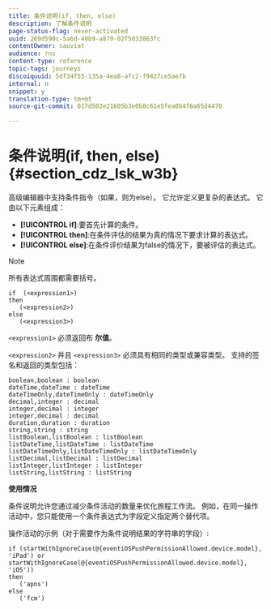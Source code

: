 ```yaml
---
title: 条件说明(if, then, else)
description: 了解条件说明
page-status-flag: never-activated
uuid: 269d590c-5a6d-40b9-a879-02f5033863fc
contentOwner: sauviat
audience: rns
content-type: reference
topic-tags: journeys
discoiquuid: 5df34f55-135a-4ea8-afc2-f9427ce5ae7b
internal: n
snippet: y
translation-type: tm+mt
source-git-commit: 017d502e21605b3e0b8c61e5fea0b4f6a65d4470

---
```



# 条件说明(if, then, else) {#section_cdz_lsk_w3b}

高级编辑器中支持条件指令（如果，则为else）。 它允许定义更复杂的表达式。 它由以下元素组成：

* **[!UICONTROL if]**:要首先计算的条件。
* **[!UICONTROL then]**:在条件评估的结果为真的情况下要求计算的表达式。
* **[!UICONTROL else]**:在条件评价结果为false的情况下，要被评估的表达式。

>[!NOTE]
>
>所有表达式周围都需要括号。

```
if  (<expression1>)
then
   (<expression2>)
else
   (<expression3>)
```

`<expression1>` 必须返回布 **尔值**。

`<expression2>` 并且 `<expression3>` 必须具有相同的类型或兼容类型。 支持的签名和返回的类型包括：

```
boolean,boolean : boolean
dateTime,dateTime : dateTime
dateTimeOnly,dateTimeOnly : dateTimeOnly
decimal,integer : decimal
integer,decimal : integer
integer,decimal : decimal
duration,duration : duration
string,string : string
listBoolean,listBoolean : listBoolean
listDateTime,listDateTime : listDateTime
listDateTimeOnly,listDateTimeOnly : listDateTimeOnly
listDecimal,listDecimal : listDecimal
listInteger,listInteger : listInteger
listString,listString : listString
```

**使用情况**

条件说明允许您通过减少条件活动的数量来优化旅程工作流。 例如，在同一操作活动中，您只能使用一个条件表达式为字段定义指定两个替代项。

操作活动的示例（对于需要作为条件说明结果的字符串的字段）:

```
if (startWithIgnoreCase(@{eventiOSPushPermissionAllowed.device.model}, 'iPad') or startWithIgnoreCase(@{eventiOSPushPermissionAllowed.device.model}, 'iOS'))
then
   ('apns')
else
   ('fcm')
```
